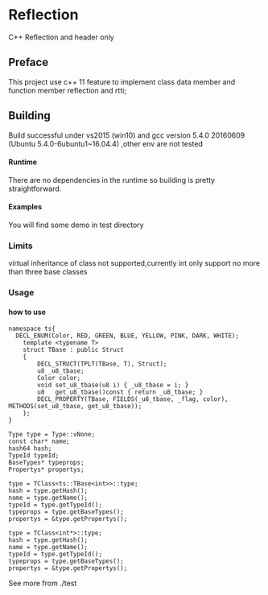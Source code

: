 # Reflection
C++ Reflection and header only

## Preface
This project use c++ 11 feature to implement class data member and function member reflection and rtti;

## Building
Build successful under vs2015 (win10) and gcc version 5.4.0 20160609 (Ubuntu 5.4.0-6ubuntu1~16.04.4) ,other env are not tested

#### Runtime
There are no dependencies in the runtime so building is pretty straightforward.


#### Examples
You will find some demo in test directory

### Limits
virtual inheritance of class not supported,currently int only support no more than three base classes


### Usage
#### how to use
  
	namespace ts{
	  DECL_ENUM(Color, RED, GREEN, BLUE, YELLOW, PINK, DARK, WHITE);
		template <typename T>
		struct TBase : public Struct
		{
			DECL_STRUCT(TPLT(TBase, T), Struct);
			u8 _u8_tbase;
			Color color;
			void set_u8_tbase(u8 i) { _u8_tbase = i; }
			u8   get_u8_tbase()const { return _u8_tbase; }
			DECL_PROPERTY(TBase, FIELDS(_u8_tbase, _flag, color), METHODS(set_u8_tbase, get_u8_tbase));
		};
	}

	Type type = Type::vNone;
	const char* name;
	hash64 hash;
	TypeId typeId;
	BaseTypes* typeprops;
	Propertys* propertys;
	
	type = TClass<ts::TBase<int>>::type;
	hash = type.getHash();
	name = type.getName();
	typeId = type.getTypeId();
	typeprops = type.getBaseTypes();
	propertys = &type.getPropertys();

	type = TClass<int*>::type;
	hash = type.getHash();
	name = type.getName();
	typeId = type.getTypeId();
	typeprops = type.getBaseTypes();
	propertys = &type.getPropertys();

See more from ./test